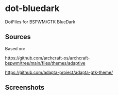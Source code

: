 # dot-bluedark
DotFiles for BSPWM/GTK BlueDark

## Sources

Based on:  

https://github.com/archcraft-os/archcraft-bspwm/tree/main/files/themes/adaptive  

https://github.com/adapta-project/adapta-gtk-theme/

## Screenshots
